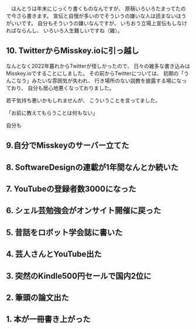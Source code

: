 
　ほんとうは年末にじっくり書くものなんですが、
原稿いろいろたまってたので今さら書きます。
宣伝と自慢が多いのでそういうの嫌いな人は読まないほうがいいです。
自分もそういうの嫌いなんですが、
いちおう立場上宣伝もしなければならんし、
いろいろ人生難しいですね（雑）。

## 10. TwitterからMisskey.ioに引っ越し

なんとなく2022年暮れからTwitterが怪しかったので、
日々の雑多な書き込みはMisskey.ioですることにしました。
その前からTwitterについては、
初期の「うんこなう」みたいな雰囲気が失われ、
行き場所のない説教を披露する場になっており、
自分も居心地悪くなっておりました。

若干気持ち悪いかもしれませんが、
こういうことを言ってました。



「お前に教えてもらうことは何もない」

自分も

## 9.自分でMisskeyのサーバー立てた

## 8. SoftwareDesignの連載が1年間なんとか続いた

## 7. YouTubeの登録者数3000になった

## 6. シェル芸勉強会がオンサイト開催に戻った

## 5. 昔話をロボット学会誌に書いた

## 4. 芸人さんとYouTube出た

## 3. 突然のKindle500円セールで国内2位に

## 2. 筆頭の論文出た

## 1. 本が一冊書き上がった

